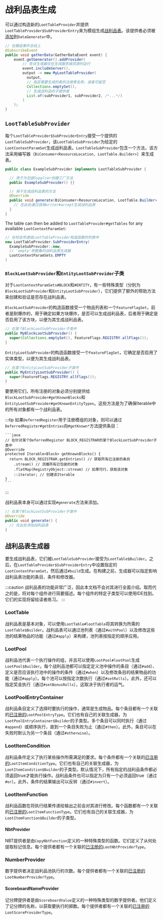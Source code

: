 战利品表生成
===========

可以通过构造新的`LootTableProvider`并提供`LootTableProvider$SubProviderEntry`来为模组生成[战利品表][loottable]。该提供者必须被[添加][datagen]到`DataGenerator`中。

```java
// 在模组事件总线上
@SubscribeEvent
public void gatherData(GatherDataEvent event) {
    event.getGenerator().addProvider(
        // 告诉生成器仅在生成服务端资源时运行
        event.includeServer(),
        output -> new MyLootTableProvider(
          output,
          // 指定需要生成的表的注册表名称，或者可留空
          Collections.emptySet(),
          // 生成战利品的子提供者
          List.of(subProvider1, subProvider2, /*...*/)
        )
    );
}
```

`LootTableSubProvider`
----------------------

每个`LootTableProvider$SubProviderEntry`接受一个提供的`LootTableSubProvider`，该`LootTableSubProvider`为给定的`LootContextParamSet`生成战利品表。`LootTableSubProvider`包含一个方法，该方法采用编写器（`BiConsumer<ResourceLocation, LootTable.Builder>`）来生成表。

```java
public class ExampleSubProvider implements LootTableSubProvider {

  // 用于为包装Supplier创建工厂方法
  public ExampleSubProvider() {}

  // 用于生成战利品表的方法
  @Override
  public void generate(BiConsumer<ResourceLocation, LootTable.Builder> writer) {
    // 在此处通过调用writer#accept生成战利品表
  }
}
```

The table can then be added to `LootTableProvider#getTables` for any available `LootContextParamSet`:

```java
// 在将会传递给LootTableProvider构造函数的列表中
new LootTableProvider.SubProviderEntry(
  ExampleSubProvider::new,
  // 'empty'参数集的战利品表生成器
  LootContextParamSets.EMPTY
)
```

### `BlockLootSubProvider`和`EntityLootSubProvider`子类

对于`LootContextParamSets#BLOCK`和`#ENTITY`，有一些特殊类型（分别为`BlockLootSubProvider`和`EntityLootSubProvider`），它们提供了额外的帮助方法来创建和验证是否存在战利品表。

`BlockLootSubProvider`的构造函数接受一个物品列表和一个`FeatureFlagSet`，前者是耐爆炸的，用于确定如果方块爆炸，是否可以生成战利品表，后者用于确定是否启用了该方块，以便为其生成战利品表。

```java
// 在某个BlockLootSubProvider子类中
public MyBlockLootSubProvider() {
  super(Collections.emptySet(), FeatureFlags.REGISTRY.allFlags());
}
```

`EntityLootSubProvider`的构造函数接受一个`FeatureFlagSet`，它确定是否启用了实体类型，以便为其生成战利品表。

```java
// 在某个EntityLootSubProvider子类中
public MyEntityLootSubProvider() {
  super(FeatureFlags.REGISTRY.allFlags());
}
```

要使用它们，所有注册的对象必须分别提供给`BlockLootSubProvider#getKnownBlocks`和`EntityLootSubProvider#getKnownEntityTypes`。这些方法是为了确保Iterable中的所有对象都有一个战利品表。

:::tip
    如果`DeferredRegister`用于注册模组的对象，则可以通过`DeferredRegister#getEntries`向`#getKnown*`方法提供条目：

    ```java
    // 在针对某个DeferredRegister BLOCK_REGISTRAR的某个BlockLootSubProvider子类中
    @Override
    protected Iterable<Block> getKnownBlocks() {
      return BLOCK_REGISTRAR.getEntries() // 获取所有已注册的条目
        .stream() // 流播所有已包装的对象
        .flatMap(RegistryObject::stream) // 如果可行，获取该对象
        ::iterator; // 创建该Iterable
    }
    ```
:::

战利品表本身可以通过实现`#generate`方法来添加。

```java
// 在某个BlockLootSubProvider子类中
@Override
public void generate() {
  // 在此处添加战利品表
}
```

战利品表生成器
-------------

要生成战利品表，它们被`LootTableSubProvider`接受为`LootTable$Builder`。之后，在`LootTableProvider$SubProviderEntry`中设置指定的`LootContextParamSet`，然后通过`#build`生成。在构建之前，生成器可以指定影响战利品表功能的条目、条件和修改器。

:::caution
    战利品表的功能非常广泛，因此本文档不会对其进行全面介绍。取而代之的是，将对每个组件进行简要描述。每个组件的特定子类型可以使用IDE找到。它们的实现将留给读者练习。
:::

### LootTable

战利品表是基本对象，可以使用`LootTable#lootTable`将其转换为所需的`LootTable$Builder`。战利品表可以通过池列表（通过`#withPool`）以及修改这些池的结果物品的功能（通过`#apply`）来构建，池列表按指定的顺序应用。

### LootPool

战利品池代表一个执行操作的组，并且可以使用`LootPool#lootPool`生成`LootPool$Builder`。每个战利品池都可以指定定义池中操作的条目（通过`#add`）、定义是否应该执行池中的操作的条件（通过`#when`）以及修改条目的结果物品的功能（通过`#apply`）。每个池可以按指定次数执行（通过`#setRolls`）。此外，还可以指定奖金执行（通过`#setBonusRolls`），这取决于执行者的运气。

### LootPoolEntryContainer

战利品条目定义了选择时要执行的操作，通常是生成物品。每个条目都有一个关联的[已注册的][registered]`LootPoolEntryType`。它们也有自己的关联生成器，为`LootPoolEntryContainer$Builder`的子类型。多个条目可以同时执行（通过`#append`）或顺序执行，直到一个条目失败为止（通过`#then`）。此外，条目可以在失败时默认为另一个条目（通过`#otherwise`）。

### LootItemCondition

战利品条件定义了执行某些操作所需满足的要求。每个条件都有一个关联的[已注册的][registered]`LootItemConditionType`。它们也有自己的关联生成器，为`LootItemCondition$Builder`的子类型。默认情况下，所有指定的战利品条件都必须返回true才能执行操作。战利品条件也可以指定为只有一个必须返回true（通过`#or`）。此外，条件的结果输出可以反转（通过`#invert`）。

### LootItemFunction

战利品函数在将执行结果传递给输出之前会对其进行修改。每个函数都有一个关联的[已注册的][registered]`LootItemFunctionType`。它们也有自己的关联生成器，为`LootItemFunction$Builder`的子类型。

#### NbtProvider

NBT提供者是由`CopyNbtFunction`定义的一种特殊类型的函数。它们定义了从何处提取标记信息。每个提供者都有一个关联的[已注册的][registered]`LootNbtProviderType`。

### NumberProvider

数字提供者决定战利品池执行的次数。每个提供者都有一个关联的[已注册的][registered]`LootNumberProviderType`。

#### ScoreboardNameProvider

记分牌提供者是由`ScoreboardValue`定义的一种特殊类型的数字提供者。他们定义了记分牌的名称，以获取要执行的掷数。每个提供者都有一个关联的[已注册的][registered]`LootScoreProviderType`。

[loottable]: ../../resources/server/loottables.md
[datagen]: ../index.md#data-providers
[registered]: ../../concepts/registries.md#registries-that-arent-forge-registries
